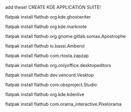 add these! CREATE KDE APPLICATION SUITE!

flatpak install flathub org.kde.ghostwriter

flatpak install flathub org.kde.marknote

flatpak install flathub org.gnome.gitlab.somas.Apostrophe

flatpak install flathub io.bassi.Amberol

flatpak install flathub com.rtosta.zapzap

flatpak install flathub org.onlyoffice.desktopeditors

flatpak install flathub dev.vencord.Vesktop

flatpak install flathub com.obsproject.Studio

flatpak install flathub org.kde.kdenlive

flatpak install flathub com.orama_interactive.Pixelorama